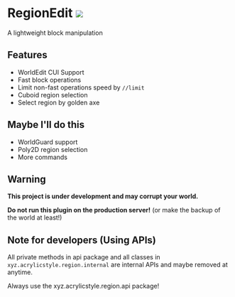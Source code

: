 # RegionEdit [![](https://ci.acrylicstyle.xyz/job/RegionEdit/badge/icon)](https://ci.acrylicstyle.xyz/job/RegionEdit)
A lightweight block manipulation

## Features
- WorldEdit CUI Support
- Fast block operations
- Limit non-fast operations speed by `//limit`
- Cuboid region selection
- Select region by golden axe

## Maybe I'll do this
- WorldGuard support
- Poly2D region selection
- More commands

## Warning
**This project is under development and may corrupt your world.**

**__Do not run this plugin on the production server!__** (or make the backup of the world at least!)

## Note for developers (Using APIs)
All private methods in api package and all classes in `xyz.acrylicstyle.region.internal` are internal APIs and maybe removed at anytime.

Always use the xyz.acrylicstyle.region.api package!